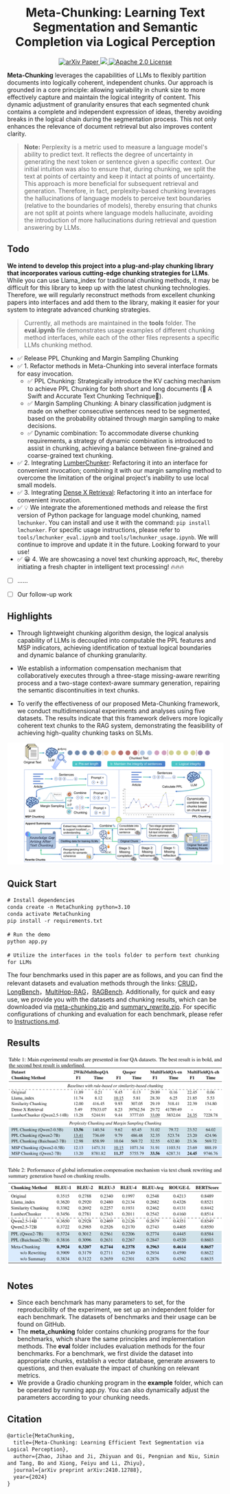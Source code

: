 
<h1 align="center">
    Meta-Chunking: Learning Text Segmentation and Semantic Completion via Logical Perception
</h1>
<p align="center">
    <a href="https://arxiv.org/abs/2410.12788">
        <img alt="arXiv Paper" src="https://img.shields.io/badge/arXiv-Paper-b31b1b.svg?logo=arxiv">
    </a>
    <a href="https://huggingface.co/papers/2410.12788">
        <img src="https://img.shields.io/badge/Huggingface-Paper-yellow?style=flat-square&logo=huggingface">
    </a>
    <a href="https://opensource.org/license/apache-2-0">
        <img alt="Apache 2.0 License" src="https://img.shields.io/badge/License-Apache_2.0-4285f4.svg?logo=apache">
    </a>
</p>

**Meta-Chunking** leverages the capabilities of LLMs to flexibly partition documents into logically coherent, independent chunks. Our approach is grounded in a core principle: allowing variability in chunk size to more effectively capture and maintain the logical integrity of content. This dynamic adjustment of granularity ensures that each segmented chunk contains a complete and independent expression of ideas, thereby avoiding breaks in the logical chain during the segmentation process. This not only enhances the relevance of document retrieval but also improves content clarity.

> **Note:** Perplexity is a metric used to measure a language model's ability to predict text. It reflects the degree of uncertainty in generating the next token or sentence given a specific context. Our initial intuition was also to ensure that, during chunking, we split the text at points of certainty and keep it intact at points of uncertainty. This approach is more beneficial for subsequent retrieval and generation. Therefore, in fact, perplexity-based chunking leverages the hallucinations of language models to perceive text boundaries (relative to the boundaries of models), thereby ensuring that chunks are not split at points where language models hallucinate, avoiding the introduction of more hallucinations during retrieval and question answering by LLMs.

## Todo

**We intend to develop this project into a plug-and-play chunking library that incorporates various cutting-edge chunking strategies for LLMs**. While you can use Llama_index for traditional chunking methods, it may be difficult for this library to keep up with the latest chunking technologies. Therefore, we will regularly reconstruct methods from excellent chunking papers into interfaces and add them to the library, making it easier for your system to integrate advanced chunking strategies.

> Currently, all methods are maintained in the **tools** folder. The **eval.ipynb** file demonstrates usage examples of different chunking method interfaces, while each of the other files represents a specific LLMs chunking method.

- ✅ Release PPL Chunking and Margin Sampling Chunking
- ✅ 1. Refactor methods in Meta-Chunking into several interface formats for easy invocation.
    - ✅ PPL Chunking: Strategically introduce the KV caching mechanism to achieve PPL Chunking for both short and long documents (🚀 A Swift and Accurate Text Chunking Technique🌟). 
    - ✅ Margin Sampling Chunking: A binary classification judgment is made on whether consecutive sentences need to be segmented, based on the probability obtained through margin sampling to make decisions.
    - ✅ Dynamic combination: To accommodate diverse chunking requirements, a strategy of dynamic combination is introduced to assist in chunking, achieving a balance between fine-grained and coarse-grained text chunking.
- ✅ 2. Integrating [LumberChunker](https://github.com/joaodsmarques/LumberChunker): Refactoring it into an interface for convenient invocation; combining it with our margin sampling method to overcome the limitation of the original project's inability to use local small models.
- ✅ 3. Integrating [Dense X Retrieval](https://github.com/chentong0/factoid-wiki): Refactoring it into an interface for convenient invocation.
- ✅ 💡 We integrate the aforementioned methods and release the first version of Python package for language model chunking, named `lmchunker`. You can install and use it with the command: `pip install lmchunker`. For specific usage instructions, please refer to `tools/lmchunker_eval.ipynb` and `tools/lmchunker_usage.ipynb`. We will continue to improve and update it in the future. Looking forward to your use!
- ✅ 😀 4. We are showcasing a novel text chunking approach, `MoC`, thereby initiating a fresh chapter in intelligent text processing! 🔥🔥🔥
- [ ] ......
- [ ] Our follow-up work


## Highlights

- Through lightweight chunking algorithm design, the logical analysis capability of LLMs is decoupled into computable the PPL features and MSP indicators, achieving identification of textual logical boundaries and  dynamic balance of chunking granularity.

- We establish a information compensation mechanism that collaboratively executes through a three-stage missing-aware rewriting process and a two-stage context-aware summary generation, repairing the semantic discontinuities in text chunks.

- To verify the effectiveness of our proposed Meta-Chunking framework, we conduct multidimensional experiments and analyses using five datasets. The results indicate that this framework delivers more logically coherent text chunks to the RAG system, demonstrating the feasibility of achieving high-quality chunking tasks on SLMs.

![Framework](images/Figure1.png)

## Quick Start

```
# Install dependencies
conda create -n MetaChunking python=3.10
conda activate MetaChunking
pip install -r requirements.txt

# Run the demo
python app.py

# Utilize the interfaces in the tools folder to perform text chunking for LLMs
```
The four benchmarks used in this paper are as follows, and you can find the relevant datasets and evaluation methods through the links: [CRUD](https://github.com/IAAR-Shanghai/CRUD_RAG)，[LongBench](https://github.com/THUDM/LongBench)，[MultiHop-RAG](https://github.com/yixuantt/MultiHop-RAG)，[RAGBench](https://github.com/rudaoshi/RAG-Bench). Additionally, for quick and easy use, we provide you with the datasets and chunking results, which can be downloaded via [meta-chunking.zip](https://drive.google.com/file/d/1nUPV6hSOZHhlakmlDFPpdBCmLjI5tB_a/view?usp=drive_link) and [summary_rewrite.zip](https://drive.google.com/file/d/1eGrfSVGDkHbUHcWOAtJUbBJnvQ4gjehn/view?usp=drive_link). For specific configurations of chunking and evaluation for each benchmark, please refer to [Instructions.md](https://github.com/IAAR-Shanghai/Meta-Chunking/blob/main/Instructions.md).

## Results

![Main result 1](images/Figure2.png)


![Main result 2](images/Figure3.png)

## Notes

- Since each benchmark has many parameters to set, for the reproducibility of the experiment, we set up an independent folder for each benchmark. The datasets of benchmarks and their usage can be found on GitHub.
- The **meta_chunking** folder contains chunking programs for the four benchmarks, which share the same principles and implementation methods. The **eval** folder includes evaluation methods for the four benchmarks. For a benchmark, we first divide the dataset into appropriate chunks, establish a vector database, generate answers to questions, and then evaluate the impact of chunking on relevant metrics.
- We provide a Gradio chunking program in the **example** folder, which can be operated by running app.py. You can also dynamically adjust the parameters according to your chunking needs.


## Citation

```
@article{MetaChunking,
  title={Meta-Chunking: Learning Efficient Text Segmentation via Logical Perception},
  author={Zhao, Jihao and Ji, Zhiyuan and Qi, Pengnian and Niu, Simin and Tang, Bo and Xiong, Feiyu and Li, Zhiyu},
  journal={arXiv preprint arXiv:2410.12788},
  year={2024}
}
```

